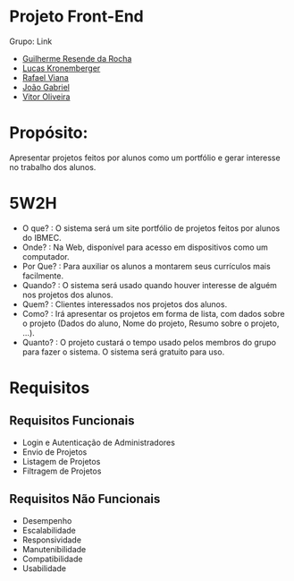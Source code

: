 # Projeto Front-End

Grupo: Link
- [Guilherme Resende da Rocha](https://github.com/Guilherme0Rocha/react-base-project)
- [Lucas Kronemberger](https://github.com/LucasKronemberger/react-base-aula)
- [Rafael Viana](https://github.com/vianaR25/react-base-project)
- [João Gabriel](https://github.com/jmeirelles02/react-base-project)
- [Vitor Oliveira](https://github.com/VitorOsouza02/react-base-project)

# Propósito:
Apresentar projetos feitos por alunos como um portfólio e gerar interesse no trabalho dos alunos.

# 5W2H

- O que? : O sistema será um site portfólio de projetos feitos por alunos do IBMEC.
- Onde? : Na Web, disponível para acesso em dispositivos como um computador.
- Por Que? : Para auxiliar os alunos a montarem seus currículos mais facilmente.
- Quando? : O sistema será usado quando houver interesse de alguém nos projetos dos alunos.
- Quem? : Clientes interessados nos projetos dos alunos.
- Como? : Irá apresentar os projetos em forma de lista, com dados sobre o projeto (Dados do aluno, Nome do projeto, Resumo sobre o projeto, ...).
- Quanto? : O projeto custará o tempo usado pelos membros do grupo para fazer o sistema. O sistema será gratuito para uso.

# Requisitos

## Requisitos Funcionais
- Login e Autenticação de Administradores
- Envio de Projetos
- Listagem de Projetos
- Filtragem de Projetos

## Requisitos Não Funcionais
- Desempenho
- Escalabilidade
- Responsividade
- Manutenibilidade
- Compatibilidade
- Usabilidade
